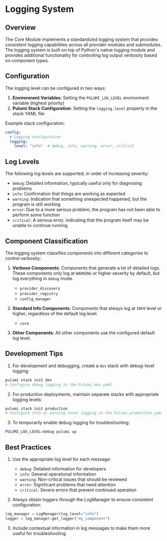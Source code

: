 # Logging System

## Overview

The Core Module implements a standardized logging system that provides consistent logging capabilities across all provider modules and submodules. The logging system is built on top of Python's native logging module and provides additional functionality for controlling log output verbosity based on component types.

## Configuration

The logging level can be configured in two ways:

1. **Environment Variables**: Setting the `PULUMI_LOG_LEVEL` environment variable (highest priority)
2. **Pulumi Stack Configuration**: Setting the `logging.level` property in the stack YAML file

Example stack configuration:

```yaml
config:
  # Logging configuration
  logging:
    level: "info"  # debug, info, warning, error, critical
```

## Log Levels

The following log levels are supported, in order of increasing severity:

- `debug`: Detailed information, typically useful only for diagnosing problems
- `info`: Confirmation that things are working as expected
- `warning`: Indication that something unexpected happened, but the program is still working
- `error`: Due to a more serious problem, the program has not been able to perform some function
- `critical`: A serious error, indicating that the program itself may be unable to continue running

## Component Classification

The logging system classifies components into different categories to control verbosity:

1. **Verbose Components**: Components that generate a lot of detailed logs. These components only log at `WARNING` or higher severity by default, but log everything in `debug` mode.
   - `provider_discovery`
   - `provider_registry`
   - `config_manager`

2. **Standard Info Components**: Components that always log at `INFO` level or higher, regardless of the default log level.
   - `core`

3. **Other Components**: All other components use the configured default log level.

## Development Tips

1. For development and debugging, create a `dev` stack with debug-level logging:

```bash
pulumi stack init dev
# Configure debug logging in the Pulumi.dev.yaml
```

2. For production deployments, maintain separate stacks with appropriate logging levels:

```bash
pulumi stack init production
# Configure info or warning level logging in the Pulumi.production.yaml
```

3. To temporarily enable debug logging for troubleshooting:

```bash
PULUMI_LOG_LEVEL=debug pulumi up
```

## Best Practices

1. Use the appropriate log level for each message:
   - `debug`: Detailed information for developers
   - `info`: General operational information
   - `warning`: Non-critical issues that should be reviewed
   - `error`: Significant problems that need attention
   - `critical`: Severe errors that prevent continued operation

2. Always obtain loggers through the LogManager to ensure consistent configuration:

```python
log_manager = LogManager(log_level="info")
logger = log_manager.get_logger("my_component")
```

3. Include contextual information in log messages to make them more useful for troubleshooting.
